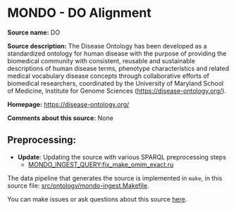 # MONDO - DO Alignment

**Source name:** DO

**Source description:** The Disease Ontology has been developed as a standardized ontology for  human disease with the purpose of providing the biomedical community  with consistent, reusable and sustainable descriptions of human disease terms,  phenotype characteristics and related medical vocabulary disease concepts  through collaborative efforts of biomedical researchers, coordinated by the  University of Maryland School of Medicine, Institute for Genome Sciences  (https://disease-ontology.org/).


**Homepage:** https://disease-ontology.org/

**Comments about this source:** None


## Preprocessing:
* **Update**: Updating the source with various SPARQL preprocessing steps
    * [MONDO_INGEST_QUERY:fix_make_omim_exact.ru](https://github.com/monarch-initiative/mondo-ingest/blob/main/src/sparql/fix_make_omim_exact.ru)




The data pipeline that generates the source is implemented in `make`, in this source file: [src/ontology/mondo-ingest.Makefile](https://github.com/monarch-initiative/mondo-ingest/blob/main/src/ontology/mondo-ingest.Makefile).

You can make issues or ask questions about this source [here](https://github.com/monarch-initiative/mondo-ingest/issues).

